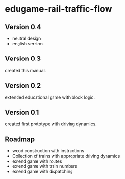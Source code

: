 edugame-rail-traffic-flow
======
Version 0.4
------
* neutral design
* english version

Version 0.3
------
  
  created this manual.

Version 0.2
------

  extended educational game with block logic.

Version 0.1
------

  created first prototype with driving dynamics.

Roadmap
------

* wood construction with instructions
* Collection of trains with appropriate driving dynamics
* extend game with routes
* extend game with train numbers
* extend game with dispatching